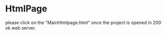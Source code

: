 # HtmlPage
please click on the "MainHtmlpage.html" once the project is opened in 200 ok web server.
